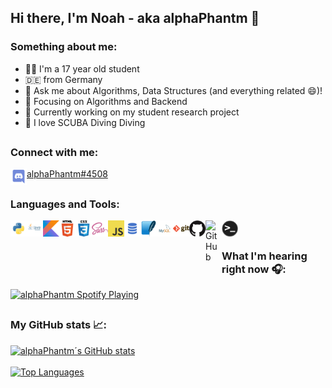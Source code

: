 ## Hi there, I'm Noah - aka alphaPhantm 👋

### Something about me:

- 👨‍🎓 I'm a 17 year old student
- 🇩🇪 from Germany
- 💬 Ask me about Algorithms, Data Structures (and everything related 😄)!
- 🎯 Focusing on Algorithms and Backend
- 📅 Currently working on my student research project
- 🤿 I love SCUBA Diving Diving 

##

### Connect with me:

<a href="https://discordapp.com/users/404676102255280129/"><img align="left" alt="Terminal" width="26px" src="https://raw.githubusercontent.com/github/explore/80688e429a7d4ef2fca1e82350fe8e3517d3494d/topics/discord/discord.png"/>alphaPhantm#4508</a>

##


### Languages and Tools:


<img align="left" alt="HTML5" width="26px" src="https://raw.githubusercontent.com/github/explore/80688e429a7d4ef2fca1e82350fe8e3517d3494d/topics/python/python.png"/>
<img align="left" alt="HTML5" width="26px" src="https://raw.githubusercontent.com/github/explore/80688e429a7d4ef2fca1e82350fe8e3517d3494d/topics/java/java.png"/>
<img align="left" alt="HTML5" width="26px" src="https://raw.githubusercontent.com/github/explore/80688e429a7d4ef2fca1e82350fe8e3517d3494d/topics/kotlin/kotlin.png"/>
<img align="left" alt="CSS3" width="26px" src="https://raw.githubusercontent.com/github/explore/80688e429a7d4ef2fca1e82350fe8e3517d3494d/topics/html/html.png"/>
<img align="left" alt="CSS3" width="26px" src="https://raw.githubusercontent.com/github/explore/80688e429a7d4ef2fca1e82350fe8e3517d3494d/topics/css/css.png"/>
<img align="left" alt="Sass" width="26px" src="https://raw.githubusercontent.com/github/explore/80688e429a7d4ef2fca1e82350fe8e3517d3494d/topics/sass/sass.png"/>
<img align="left" alt="JavaScript" width="26px" src="https://raw.githubusercontent.com/github/explore/80688e429a7d4ef2fca1e82350fe8e3517d3494d/topics/javascript/javascript.png"/>
<img align="left" alt="SQL" width="26px" src="https://raw.githubusercontent.com/github/explore/80688e429a7d4ef2fca1e82350fe8e3517d3494d/topics/sql/sql.png"/>
<img align="left" alt="SQL" width="26px" src="https://raw.githubusercontent.com/github/explore/2d218e3aa252dc90eef269b34eeec1fbd15dc07e/topics/sqlite/sqlite.png"/>
<img align="left" alt="MySQL" width="26px" src="https://raw.githubusercontent.com/github/explore/80688e429a7d4ef2fca1e82350fe8e3517d3494d/topics/mysql/mysql.png"/>
<img align="left" alt="Git" width="26px" src="https://raw.githubusercontent.com/github/explore/80688e429a7d4ef2fca1e82350fe8e3517d3494d/topics/git/git.png"/>
<img align="left" alt="GitHub" width="26px" src="https://raw.githubusercontent.com/github/explore/78df643247d429f6cc873026c0622819ad797942/topics/github/github.png"/>
<img align="left" alt="GitHub" width="26px" src="https://cdn.icon-icons.com/icons2/2699/PNG/512/jetbrains_logo_icon_169561.png"/>
<img align="left" alt="Terminal" width="26px" src="https://raw.githubusercontent.com/github/explore/80688e429a7d4ef2fca1e82350fe8e3517d3494d/topics/terminal/terminal.png"/>

<br>

##

### What I'm hearing right now 🎧:
[<img src="https://spotify-now-playing-alphaphantm.vercel.app/api/spotify-playing" alt="alphaPhantm Spotify Playing" width="350"/>](https://open.spotify.com/user/swyqyimdc12jajde4vpwd2x1b)
##

### My GitHub stats 📈:
[![alphaPhantm´s GitHub stats](https://github-readme-stats-alphaphantm.vercel.app/api?username=alphaphantm&show_icons=true&theme=radical)](https://github.com/alphaphantm/github-readme-stats)
<br><br>
[![Top Languages](https://github-readme-stats-alphaphantm.vercel.app/api/top-langs/?username=alphaPhantm&show_icons=true&theme=radical)](https://github.com/alphaphantm/github-readme-stats)
